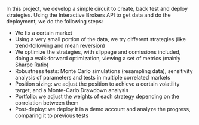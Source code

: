 In this project, we develop a simple circuit to create, back test and deploy strategies. 
Using the Interactive Brokers API to get data and do the deployment, we do the following steps:
- We fix a certain market
- Using a very small portion of the data, we try different strategies (like trend-following and mean reversion)
- We optimize the strategies, with slippage and comissions included, doing a walk-forward optimization, viewing a set of metrics (mainly Sharpe Ratio)
- Robustness tests: Monte Carlo simulations (resampling data), sensitivity analysis of parameters and tests in multiple correlated markets
- Position sizing: we adjust the position to achieve a certain volatility target, and a Monte-Carlo Drawdown analysis
- Portfolio: we adjust the weights of each strategy depending on the correlation between them
- Post-deploy: we deploy it in a demo account and analyze the progress, comparing it to previous tests

